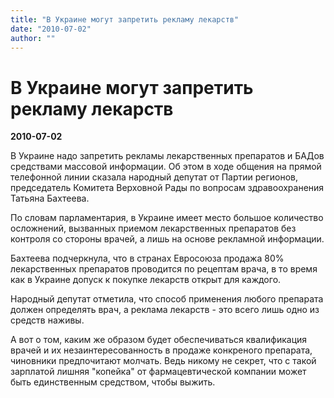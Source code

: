 ```yaml
---
title: "В Украине могут запретить рекламу лекарств"
date: "2010-07-02"
author: ""
---
```


# В Украине могут запретить рекламу лекарств

**2010-07-02** 

В Украине надо запретить рекламы лекарственных препаратов и БАДов средствами массовой информации. Об этом в ходе общения на прямой телефонной линии сказала народный депутат от Партии регионов, председатель Комитета Верховной Рады по вопросам здравоохранения Татьяна Бахтеева.

По словам парламентария, в Украине имеет место большое количество осложнений, вызванных приемом лекарственных препаратов без контроля со стороны врачей, а лишь на основе рекламной информации.

Бахтеева подчеркнула, что в странах Евросоюза продажа 80% лекарственных препаратов проводится по рецептам врача, в то время как в Украине допуск к покупке лекарств открыт для каждого.

Народный депутат отметила, что способ применения любого препарата должен определять врач, а реклама лекарств - это всего лишь одно из средств наживы.

А вот о том, каким же образом будет обеспечиваться квалификация врачей и их незаинтересованность в продаже конкреного препарата, чиновники предпочитают молчать. Ведь никому не секрет, что с такой зарплатой лишняя "копейка" от фармацевтической компании может быть единственным средством, чтобы выжить.